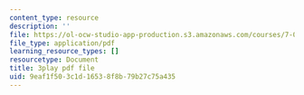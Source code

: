 ```yaml
---
content_type: resource
description: ''
file: https://ol-ocw-studio-app-production.s3.amazonaws.com/courses/7-016-introductory-biology-fall-2018/9eaf1f503c1d16538f8b79b27c75a435_jeNPvqRXI9I.pdf
file_type: application/pdf
learning_resource_types: []
resourcetype: Document
title: 3play pdf file
uid: 9eaf1f50-3c1d-1653-8f8b-79b27c75a435
---
```

